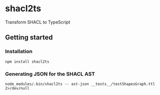 # shacl2ts

Transform SHACL to TypeScript

## Getting started

### Installation

    npm install shacl2ts

### Generating JSON for the SHACL AST

    node_modules/.bin/shacl2ts -- ast-json __tests__/testShapesGraph.ttl 2>/dev/null

